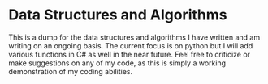 # Data Structures and Algorithms
This is a dump for the data structures and algorithms I have written and am writing on an ongoing basis. 
The current focus is on python but I will add various functions in C# as well in the near future. Feel free to criticize
or make suggestions on any of my code, as this is simply a working demonstration of my coding abilities. 
